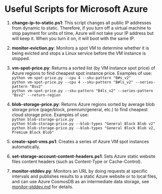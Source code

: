# Useful Scripts for Microsoft Azure
1. **change-ip-to-static.ps1**: This script changes all public IP addresses from dynamic to static. Therefore, if you turn off a virtual machine to stop payment for units of time, Azure will not take your IP address but will keep it. When you turn it on, it will boot with the same IP.
1. **monitor-eviction.py**: Monitors a spot VM to determine whether it is being evicted and stops a Linux service before the VM instance is stopped.
1. **vm-spot-price.py**: Returns a sorted list (by VM instance spot price) of Azure regions to find cheapest spot instance price. Examples of use:  
  `python vm-spot-price.py --cpu 4 --sku-pattern "B#s_v2"`  
  `python vm-spot-price.py --cpu 4 --sku-pattern "B#ls_v2" --series-pattern "Bsv2"`  
  `python vm-spot-price.py --sku-pattern "B4ls_v2" --series-pattern "Bsv2" --return-region`  
1. **blob-storage-price.py**: Returns Azure regions sorted by average blob storage price (page/block, premium/general, etc.) to find cheapest cloud storage price. Examples of use:  
  `python blob-storage-price.py`  
  `python blob-storage-price.py --blob-types "General Block Blob v2"`  
  `python blob-storage-price.py --blob-types "General Block Blob v2, Premium Block Blob"`  

1. **create-spot-vms.ps1**: Creates a series of Azure VM spot instances automatically.
1. **set-storage-account-content-headers.ps1**: Sets Azure static website files content headers (such as Content-Type or Cache-Control).
1. **monitor-stddev.py**: Monitors an URL by doing requests at specific intervals and publishes results to a static Azure website or to local files, and can use Azure CosmosDB as an intermediate data storage, see [monitor-stddev.md](monitor-stddev.md) for details.  
